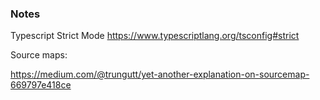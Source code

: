 ### Notes

Typescript Strict Mode
https://www.typescriptlang.org/tsconfig#strict

Source maps:

https://medium.com/@trungutt/yet-another-explanation-on-sourcemap-669797e418ce